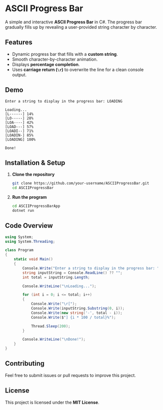 # ASCII Progress Bar

A simple and interactive **ASCII Progress Bar** in C#. The progress bar gradually fills up by revealing a user-provided string character by character.

## Features
- Dynamic progress bar that fills with a **custom string**.
- Smooth character-by-character animation.
- Displays **percentage completion**.
- Uses **carriage return (`\r`)** to overwrite the line for a clean console output.

## Demo
```plaintext
Enter a string to display in the progress bar: LOADING

Loading...
[L------] 14%
[LO-----] 28%
[LOA----] 42%
[LOAD---] 57%
[LOADI--] 71%
[LOADIN-] 85%
[LOADING] 100%

Done!
```

## Installation & Setup
1. **Clone the repository**
   ```sh
   git clone https://github.com/your-username/ASCIIProgressBar.git
   cd ASCIIProgressBar
   ```

2. **Run the program**
   ```sh
   cd ASCIIProgressBarApp
   dotnet run
   ```

## Code Overview
```csharp
using System;
using System.Threading;

class Program
{
    static void Main()
    {
        Console.Write("Enter a string to display in the progress bar: ");
        string inputString = Console.ReadLine() ?? "";
        int total = inputString.Length;

        Console.WriteLine("\nLoading...");

        for (int i = 0; i <= total; i++)
        {
            Console.Write("\r[");
            Console.Write(inputString.Substring(0, i));
            Console.Write(new string('-', total - i));
            Console.Write($"] {i * 100 / total}%");

            Thread.Sleep(200);
        }

        Console.WriteLine("\nDone!");
    }
}
```

## Contributing
Feel free to submit issues or pull requests to improve this project.

## License
This project is licensed under the **MIT License**.
